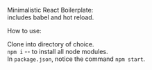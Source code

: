 Minimalistic React Boilerplate:  
includes babel and hot reload.  

How to use:  

Clone into directory of choice.  
`npm i` -- to install all node modules.  
In `package.json`, notice the command `npm start`.